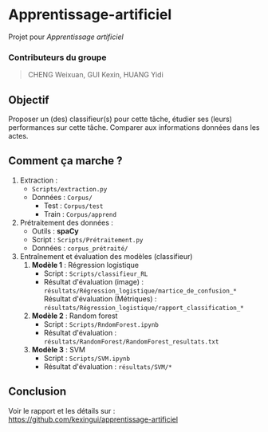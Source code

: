 # Apprentissage-artificiel
Projet pour *Apprentissage artificiel*

### Contributeurs du groupe
> CHENG Weixuan, GUI Kexin, HUANG Yidi


## Objectif  
Proposer un (des) classifieur(s) pour cette tâche, étudier ses (leurs) performances sur cette tâche. Comparer aux informations données dans les actes.

## Comment ça marche ?

1. Extraction : 
    - `Scripts/extraction.py`
    - Données : `Corpus/`
        - Test : `Corpus/test`
        - Train : `Corpus/apprend`
2. Prétraitement des données : 
    - Outils : **spaCy** 
    - Script : `Scripts/Prétraitement.py`
    - Données : `corpus_prétraité/`
3. Entraînement et évaluation des modèles (classifieur)
    1. **Modèle 1** : Régression logistique
        - Script : `Scripts/classifieur_RL`
        - Résultat d'évaluation (image) : `résultats/Régression_logistique/martice_de_confusion_*` <br>
    Résultat d'évaluation (Métriques) : `résultats/Régression_logistique/rapport_classification_*`
    2. **Modèle 2** : Random forest
        - Script : `Scripts/RndomForest.ipynb`
        - Résultat d'évaluation : `résultats/RandomForest/RandomForest_resultats.txt`
    3. **Modèle 3** : SVM
        - Script : `Scripts/SVM.ipynb`
        - Résultat d'évaluation  : `résultats/SVM/*` 
     



## Conclusion
Voir le rapport et les détails sur : https://github.com/kexingui/apprentissage-artificiel     

